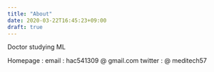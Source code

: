 ```yaml
---
title: "About"
date: 2020-03-22T16:45:23+09:00
draft: true
---
```


Doctor studying ML

Homepage : <here>
email :  hac541309 @ gmail.com
twitter : @ meditech57